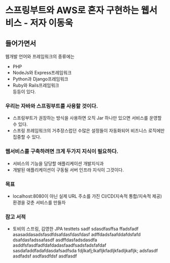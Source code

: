 # 스프링부트와 AWS로 혼자 구현하는 웹서비스 - 저자 이동욱

## 들어가면서
웹개발 언어와 프레임워크의 종류에는  
- PHP
- NodeJs와 Express프레임워크
- Python과 Django프레임워크
- Ruby와 Rails프레임워크  
등등이 있다.  
  
### 우리는 자바와 스프링부트를 사용할 것이다.  
- 스프링부트가 권장하는 방식을 사용하면 오직 Jar 하나만 있으면 서비스를 운영할 수 있다.  
- 스프링 프레임워크의 거추장스럽던 수많은 설정들이 자동화되어 비즈니스 로직에만 집중할 수 있다.  
  
### 웹서비스를 구축하려면 크게 두가지 지식이 필요하다. 
- 서비스의 기능을 담당할 애플리케이션 개발지식과 
- 개발된 애플리케이션이 구동될 서버 인프라 지식이 그것이다.

### 목표
- localhost:8080이 아닌 실제 URL 주소를 가진 CI/CD(지속적 통합/지속적 제공) 환경을 갖춘 서비스를 만들자

### 참고 서적
- 토비의 스프링, 김영한 JPA
testtets
sadf
sdasdfasffsa
ffadsfadf
asasaddasadsfasdfdsafdasfdasfdasf
adffdadsfaafddafdsfafd
dsafdasfadssafasdf
asdffdasfadsdasdfa
asddfsfasdfadfdafdadasfaadfsadsfadsfafdaf
sasdafaddfadafdasdafsadfsda
fdjlkafj;lkafljkfadljkfadljkafljk;
adsfasdf
asdfadsf
asdfasdfdsf
asdfasdf